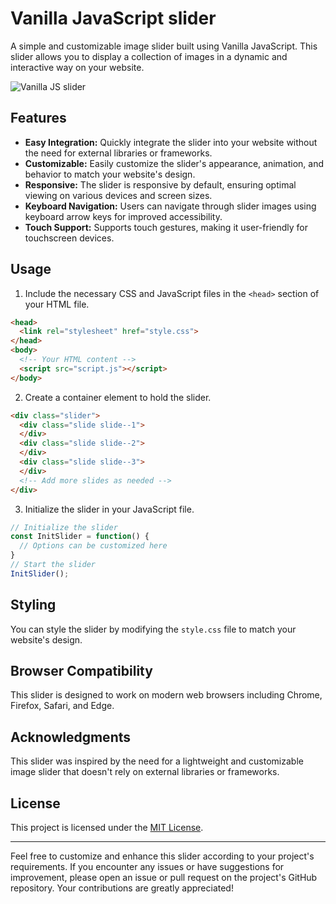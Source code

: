 # Vanilla JavaScript slider

A simple and customizable image slider built using Vanilla JavaScript. This slider allows you to display a collection of images in a dynamic and interactive way on your website.

![Vanilla JS slider](https://nghia.b-cdn.net/images/github/vanilla-slider.png)

## Features

- **Easy Integration:** Quickly integrate the slider into your website without the need for external libraries or frameworks.
- **Customizable:** Easily customize the slider's appearance, animation, and behavior to match your website's design.
- **Responsive:** The slider is responsive by default, ensuring optimal viewing on various devices and screen sizes.
- **Keyboard Navigation:** Users can navigate through slider images using keyboard arrow keys for improved accessibility.
- **Touch Support:** Supports touch gestures, making it user-friendly for touchscreen devices.

## Usage

1. Include the necessary CSS and JavaScript files in the `<head>` section of your HTML file.

```html
<head>
  <link rel="stylesheet" href="style.css">
</head>
<body>
  <!-- Your HTML content -->
  <script src="script.js"></script>
</body>
```

2. Create a container element to hold the slider.

```html
<div class="slider">
  <div class="slide slide--1">
  </div>
  <div class="slide slide--2">
  </div>
  <div class="slide slide--3">
  </div>
  <!-- Add more slides as needed -->
</div>
```

3. Initialize the slider in your JavaScript file.

```javascript
// Initialize the slider
const InitSlider = function() {
  // Options can be customized here
}
// Start the slider
InitSlider();
```

## Styling

You can style the slider by modifying the `style.css` file to match your website's design.

## Browser Compatibility

This slider is designed to work on modern web browsers including Chrome, Firefox, Safari, and Edge.

## Acknowledgments

This slider was inspired by the need for a lightweight and customizable image slider that doesn't rely on external libraries or frameworks.

## License

This project is licensed under the [MIT License](LICENSE).

---

Feel free to customize and enhance this slider according to your project's requirements. If you encounter any issues or have suggestions for improvement, please open an issue or pull request on the project's GitHub repository. Your contributions are greatly appreciated!
